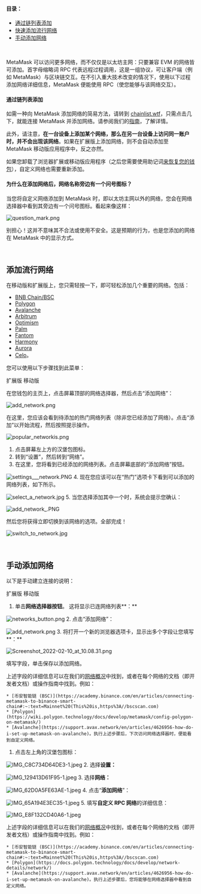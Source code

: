 #### 目录：


* [通过链列表添加](#h_01G63FNEWV5JGZ6XR0B3P0EAT2)
* [快速添加流行网络](#h_01G63GGCJH5GCYDYPH5RNWNZQ8)
* [手动添加网络](#h_01G63GGJ83DGDRCS2ZWXM37CV5)


 


MetaMask 可以访问更多网络，而不仅仅是以太坊主网：只要兼容 EVM 的网络皆可添加。首字母缩略词 RPC 代表远程过程调用，这是一组协议，可让客户端（例如 MetaMask）与区块链交互。在不引入重大技术改变的情况下，使用以下过程添加网络详细信息，MetaMask 便能使用 RPC（使您能够与该网络交互）。



#### 通过链列表添加


如需一种向 MetaMask 添加网络的简易方法，请转到 [chainlist.wtf](https://chainlist.wtf/)，只需点击几下，就能连接 MetaMask 并添加网络。请参阅我们的[指南](https://support.metamask.io/hc/en-us/articles/360058992772)，了解详情。



此外，请注意，**在一台设备上添加某个网络，那么在另一台设备上访问同一账户时，并不会出现该网络**。如果在扩展版上添加网络，则不会自动添加至 MetaMask 移动版应用程序中，反之亦然。


如果您卸载了浏览器扩展或移动版应用程序（之后您需要使用助记词[来恢复您的钱包](https://support.metamask.io/hc/en-us/articles/360015289612)），自定义网络也需要重新添加。



#### 为什么在添加网络后，网络名称旁边有一个问号图标？


当您将自定义网络添加到 MetaMask 时，即以太坊主网以外的网络，您会在网络选择器中看到其旁边有一个问号图标。看起来像这样：


![question_mark.png](https://support.metamask.io/hc/article_attachments/11332018723099)


别担心！这并不意味其不合法或使用不安全。这是预期的行为，也是您添加的网络在 MetaMask 中的显示方式。



 


添加流行网络
------


在移动版和扩展版上，您只需轻按一下，即可轻松添加几个重要的网络。包括：


* [BNB Chain/BSC](https://support.metamask.io/hc/en-us/articles/4415758120219)
* [Polygon](https://support.metamask.io/hc/en-us/articles/4415758346267)
* [Avalanche](https://support.metamask.io/hc/en-us/articles/4415758179355)
* [Arbitrum](https://support.metamask.io/hc/en-us/articles/4415758358299)
* [Optimism](https://support.metamask.io/hc/en-us/articles/4415758352667)
* [Palm](https://support.metamask.io/hc/en-us/articles/4415771874971)
* [Fantom](https://support.metamask.io/hc/en-us/articles/4415758161435)
* [Harmony](https://support.metamask.io/hc/en-us/articles/4415758143387)
* [Aurora](https://support.metamask.io/hc/en-us/articles/6945467429019)
* [Celo](https://celo.org/)。


您可以使用以下步骤找到此菜单：




扩展版 移动版


在您钱包的主页上，点击屏幕顶部的网络选择器，然后点击“添加网络”：


![add_network.png](https://support.metamask.io/hc/article_attachments/10080831633947)


在这里，您应该会看到待添加的热门网络列表（除非您已经添加了网络）。点击“添加”以开始流程，然后按照提示操作。


![popular_networkis.png](https://support.metamask.io/hc/article_attachments/10080831641115)




1. 点击屏幕左上方的汉堡包图标。
2. 转到“设置”，然后转到“网络”。
3. 在这里，您将看到已经添加的网络列表。点击屏幕底部的“添加网络”按钮。


![settings___network.PNG](https://support.metamask.io/hc/article_attachments/7259190047387/settings___network.PNG)
4. 现在您应该可以在“热门”选项卡下看到可以添加的网络列表，如下所示。


![select_a_network.jpg](https://support.metamask.io/hc/article_attachments/7259225807771/select_a_network.jpg)
5. 当您选择添加其中一个时，系统会提示您确认：


![add_network_.PNG](https://support.metamask.io/hc/article_attachments/7259201715227/add_network_.PNG)


然后您将获得立即切换到该网络的选项。全部完成！


![switch_to_network.jpg](https://support.metamask.io/hc/article_attachments/7259203865627/switch_to_network.jpg)




 


手动添加网络
------


以下是手动建立连接的说明：




扩展版 移动版


1. 单击**网络选择器按钮**。 这将显示已连网络列表**：**


![networks_button.png](https://support.metamask.io/hc/article_attachments/6944067839387/networks_button.png)
2. 点击“添加网络”：


![add_network.png](https://support.metamask.io/hc/article_attachments/6944123860635/add_network.png)
3. 将打开一个新的浏览器选项卡，显示出多个字段让您填写**：**


![Screenshot_2022-02-10_at_10.08.31.png](https://support.metamask.io/hc/article_attachments/4418639495451/Screenshot_2022-02-10_at_10.08.31.png)


填写字段，单击保存以添加网络。


上述字段的详细信息可以在我们的[网络概况](https://support.metamask.io/hc/en-us/articles/4415750833691)中找到，或者在每个网络的文档（即开发者文档）或操作指南中找到。例如：


	* [币安智能链 (BSC)](https://academy.binance.com/en/articles/connecting-metamask-to-binance-smart-chain#:~:text=Mainnet%20(This%20is,https%3A//bscscan.com)
	* [Polygon](https://wiki.polygon.technology/docs/develop/metamask/config-polygon-on-metamask/)
	* [Avalanche](https://support.avax.network/en/articles/4626956-how-do-i-set-up-metamask-on-avalanche)。执行上述步骤后，下次访问网络选择器时，便能看到自定义网络。




1. 点击左上角的汉堡包图标：


![IMG_C8C734D64DE3-1.jpeg](https://support.metamask.io/hc/article_attachments/360083350571/IMG_C8C734D64DE3-1.jpeg)
2. 选择**设置：**


![IMG_129413D61F95-1.jpeg](https://support.metamask.io/hc/article_attachments/360083350591/IMG_129413D61F95-1.jpeg)
3. 选择**网络：**


![IMG_62D0A5FE63AE-1.jpeg](https://support.metamask.io/hc/article_attachments/360083317312/IMG_62D0A5FE63AE-1.jpeg)
4. 点击“**添加网络**”：


![IMG_65A194E3EC35-1.jpeg](https://support.metamask.io/hc/article_attachments/360083350611/IMG_65A194E3EC35-1.jpeg)
5. 填写**自定义 RPC 网络**的详细信息：


![IMG_E8F132CD40A6-1.jpeg](https://support.metamask.io/hc/article_attachments/360083317412/IMG_E8F132CD40A6-1.jpeg)


上述字段的详细信息可以在我们的[网络概况](https://support.metamask.io/hc/en-us/articles/4415750833691)中找到，或者在每个网络的文档（即开发者文档）或操作指南中找到。例如：


	* [币安智能链 (BSC)](https://academy.binance.com/en/articles/connecting-metamask-to-binance-smart-chain#:~:text=Mainnet%20(This%20is,https%3A//bscscan.com)
	* [Polygon](https://docs.polygon.technology/docs/develop/network-details/network/)
	* [Avalanche](https://support.avax.network/en/articles/4626956-how-do-i-set-up-metamask-on-avalanche)。执行上述步骤后，您将能够在网络选择器中看到自定义网络。



